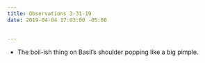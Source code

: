 ```yaml
---
title: Observations 3-31-19
date: 2019-04-04 17:03:00 -05:00


---
```


- The boil-ish thing on Basil’s shoulder popping like a big pimple.